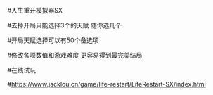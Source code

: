 #人生重开模拟器SX

#去掉开局只能选择3个的天赋   随你选几个

#开局天赋选择可以有50个备选项

#修改各项数值和游戏难度  更容易得到最完美结局

#在线试玩

#https://www.jacklou.cn/game/life-restart/LifeRestart-SX/index.html

